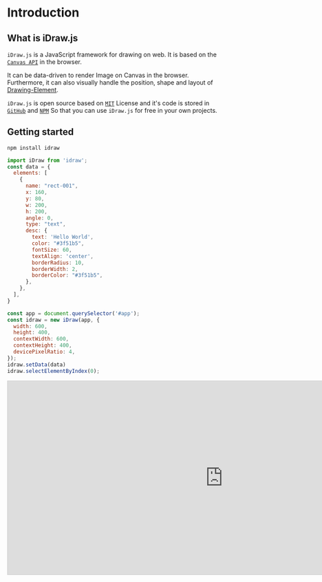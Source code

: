 # Introduction

## What is iDraw.js

`iDraw.js` is a JavaScript framework for drawing on web. It is based on the [`Canvas API`](https://developer.mozilla.org/en-US/docs/Web/API/Canvas_API) in the browser.

It can be data-driven to render Image on Canvas in the browser. Furthermore, it can also visually handle the position, shape and layout of [Drawing-Element](./../element/info.md).


`iDraw.js` is open source based on [`MIT`](https://github.com/idrawjs/idraw/blob/main/LICENSE) License and it's code is stored in [`GitHub`](https://github.com/idrawjs/idraw) and [`NPM`](https://www.npmjs.com/package/idraw) So that you can 
use `iDraw.js` for free in your own projects.

## Getting started

```sh
npm install idraw
```

```js
import iDraw from 'idraw';
const data = {
  elements: [
    {
      name: "rect-001",
      x: 160,
      y: 80,
      w: 200,
      h: 200,
      angle: 0,
      type: "text",
      desc: {
        text: 'Hello World',
        color: "#3f51b5",
        fontSize: 60,
        textAlign: 'center',
        borderRadius: 10,
        borderWidth: 2,
        borderColor: "#3f51b5",
      },
    },
  ],
}

const app = document.querySelector('#app');
const idraw = new iDraw(app, {
  width: 600,
  height: 400,
  contextWidth: 600,
  contextHeight: 400,
  devicePixelRatio: 4,
});
idraw.setData(data)
idraw.selectElementByIndex(0);
```


<iframe 
  src="https://idrawjs.github.io/playground/?demo=elem-text&header=false&sider=false&default-editor-split=37" 
  width="1000" height="450" frameborder="no" border="0"
  style="border: 1px solid #cecece"
></iframe>

